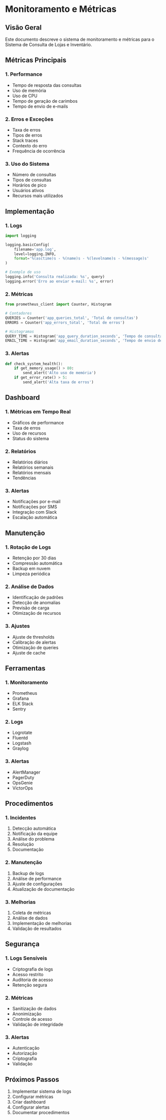 # Monitoramento e Métricas

## Visão Geral

Este documento descreve o sistema de monitoramento e métricas para o Sistema de Consulta de Lojas e Inventário.

## Métricas Principais

### 1. Performance
- Tempo de resposta das consultas
- Uso de memória
- Uso de CPU
- Tempo de geração de carimbos
- Tempo de envio de e-mails

### 2. Erros e Exceções
- Taxa de erros
- Tipos de erros
- Stack traces
- Contexto do erro
- Frequência de ocorrência

### 3. Uso do Sistema
- Número de consultas
- Tipos de consultas
- Horários de pico
- Usuários ativos
- Recursos mais utilizados

## Implementação

### 1. Logs
```python
import logging

logging.basicConfig(
    filename='app.log',
    level=logging.INFO,
    format='%(asctime)s - %(name)s - %(levelname)s - %(message)s'
)

# Exemplo de uso
logging.info('Consulta realizada: %s', query)
logging.error('Erro ao enviar e-mail: %s', error)
```

### 2. Métricas
```python
from prometheus_client import Counter, Histogram

# Contadores
QUERIES = Counter('app_queries_total', 'Total de consultas')
ERRORS = Counter('app_errors_total', 'Total de erros')

# Histogramas
QUERY_TIME = Histogram('app_query_duration_seconds', 'Tempo de consulta')
EMAIL_TIME = Histogram('app_email_duration_seconds', 'Tempo de envio de e-mail')
```

### 3. Alertas
```python
def check_system_health():
    if get_memory_usage() > 80:
        send_alert('Alto uso de memória')
    if get_error_rate() > 5:
        send_alert('Alta taxa de erros')
```

## Dashboard

### 1. Métricas em Tempo Real
- Gráficos de performance
- Taxa de erros
- Uso de recursos
- Status do sistema

### 2. Relatórios
- Relatórios diários
- Relatórios semanais
- Relatórios mensais
- Tendências

### 3. Alertas
- Notificações por e-mail
- Notificações por SMS
- Integração com Slack
- Escalação automática

## Manutenção

### 1. Rotação de Logs
- Retenção por 30 dias
- Compressão automática
- Backup em nuvem
- Limpeza periódica

### 2. Análise de Dados
- Identificação de padrões
- Detecção de anomalias
- Previsão de carga
- Otimização de recursos

### 3. Ajustes
- Ajuste de thresholds
- Calibração de alertas
- Otimização de queries
- Ajuste de cache

## Ferramentas

### 1. Monitoramento
- Prometheus
- Grafana
- ELK Stack
- Sentry

### 2. Logs
- Logrotate
- Fluentd
- Logstash
- Graylog

### 3. Alertas
- AlertManager
- PagerDuty
- OpsGenie
- VictorOps

## Procedimentos

### 1. Incidentes
1. Detecção automática
2. Notificação da equipe
3. Análise do problema
4. Resolução
5. Documentação

### 2. Manutenção
1. Backup de logs
2. Análise de performance
3. Ajuste de configurações
4. Atualização de documentação

### 3. Melhorias
1. Coleta de métricas
2. Análise de dados
3. Implementação de melhorias
4. Validação de resultados

## Segurança

### 1. Logs Sensíveis
- Criptografia de logs
- Acesso restrito
- Auditoria de acesso
- Retenção segura

### 2. Métricas
- Sanitização de dados
- Anonimização
- Controle de acesso
- Validação de integridade

### 3. Alertas
- Autenticação
- Autorização
- Criptografia
- Validação

## Próximos Passos

1. Implementar sistema de logs
2. Configurar métricas
3. Criar dashboard
4. Configurar alertas
5. Documentar procedimentos 